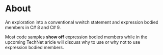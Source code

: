 ﻿# About

An exploration into a conventional wwitch statement and expression bodied members in C# 8 and C# 9.

Most code samples **show off** expression bodied members while in the upcoming TechNet aricle will discuss why to use or why not to use expression bodied members.